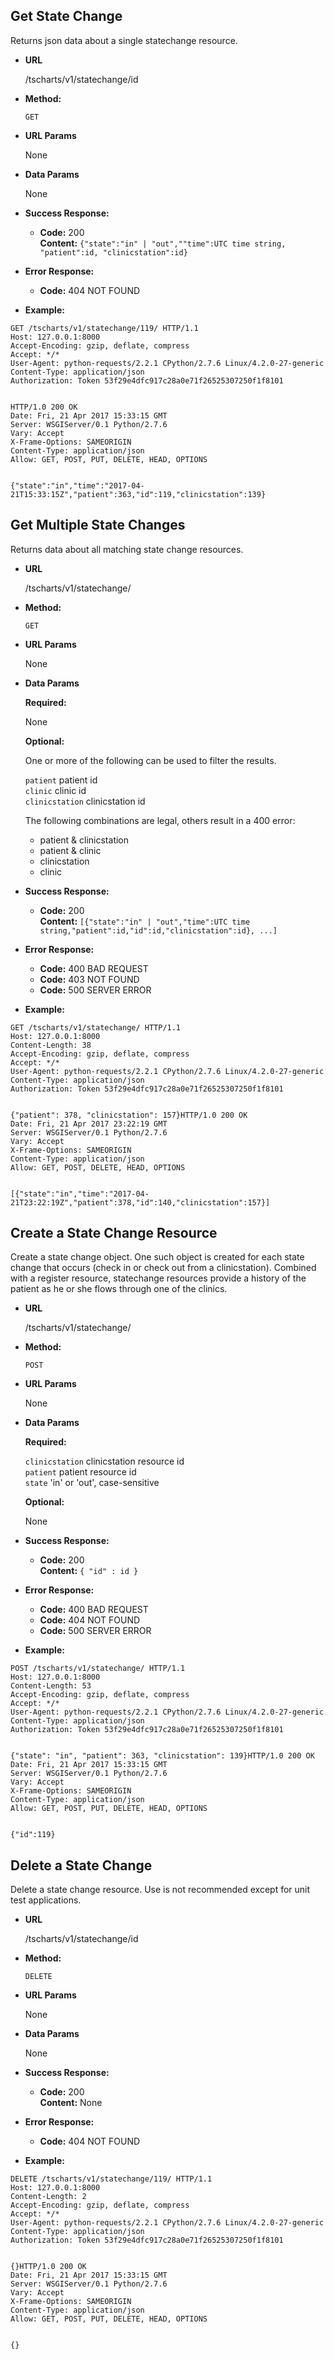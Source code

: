 **Get State Change**
----
  Returns json data about a single statechange resource. 

* **URL**

  /tscharts/v1/statechange/id

* **Method:**

  `GET`
  
*  **URL Params**

   None

* **Data Params**

  None

* **Success Response:**

  * **Code:** 200 <br />
    **Content:** `{"state":"in" | "out",""time":UTC time string, "patient":id, "clinicstation":id}`
 
* **Error Response:**

  * **Code:** 404 NOT FOUND

* **Example:**

```
GET /tscharts/v1/statechange/119/ HTTP/1.1
Host: 127.0.0.1:8000
Accept-Encoding: gzip, deflate, compress
Accept: */*
User-Agent: python-requests/2.2.1 CPython/2.7.6 Linux/4.2.0-27-generic
Content-Type: application/json
Authorization: Token 53f29e4dfc917c28a0e71f26525307250f1f8101


HTTP/1.0 200 OK
Date: Fri, 21 Apr 2017 15:33:15 GMT
Server: WSGIServer/0.1 Python/2.7.6
Vary: Accept
X-Frame-Options: SAMEORIGIN
Content-Type: application/json
Allow: GET, POST, PUT, DELETE, HEAD, OPTIONS


{"state":"in","time":"2017-04-21T15:33:15Z","patient":363,"id":119,"clinicstation":139}
```
  
**Get Multiple State Changes**
----
  Returns data about all matching state change resources.

* **URL**

  /tscharts/v1/statechange/

* **Method:**

  `GET`
  
*  **URL Params**

   None

* **Data Params**

   **Required:**

   None
 

   **Optional:**
 
   One or more of the following can be used to filter the results. 

   `patient` patient id<br />
   `clinic` clinic id<br />
   `clinicstation` clinicstation id<br />

    The following combinations are legal, others result in a 400 error:

    * patient & clinicstation
    * patient & clinic
    * clinicstation
    * clinic

* **Success Response:**

  * **Code:** 200 <br />
    **Content:** `[{"state":"in" | "out","time":UTC time string,"patient":id,"id":id,"clinicstation":id}, ...]`
 
* **Error Response:**

  * **Code:** 400 BAD REQUEST<br />
  * **Code:** 403 NOT FOUND<br />
  * **Code:** 500 SERVER ERROR

* **Example:**

```
GET /tscharts/v1/statechange/ HTTP/1.1
Host: 127.0.0.1:8000
Content-Length: 38
Accept-Encoding: gzip, deflate, compress
Accept: */*
User-Agent: python-requests/2.2.1 CPython/2.7.6 Linux/4.2.0-27-generic
Content-Type: application/json
Authorization: Token 53f29e4dfc917c28a0e71f26525307250f1f8101


{"patient": 378, "clinicstation": 157}HTTP/1.0 200 OK
Date: Fri, 21 Apr 2017 23:22:19 GMT
Server: WSGIServer/0.1 Python/2.7.6
Vary: Accept
X-Frame-Options: SAMEORIGIN
Content-Type: application/json
Allow: GET, POST, DELETE, HEAD, OPTIONS


[{"state":"in","time":"2017-04-21T23:22:19Z","patient":378,"id":140,"clinicstation":157}]
```
  
**Create a State Change Resource**
----
  Create a state change object. One such object is created for each state
  change that occurs (check in or check out from a clinicstation). Combined
  with a register resource, statechange resources provide a history of the
  patient as he or she flows through one of the clinics.

* **URL**

  /tscharts/v1/statechange/

* **Method:**

  `POST`
  
*  **URL Params**

   None

* **Data Params**

   **Required:**
 
   `clinicstation` clinicstation resource id<br />
   `patient` patient resource id<br />
   `state` 'in' or 'out', case-sensitive<br />

   **Optional:**

   None 

* **Success Response:**

  * **Code:** 200 <br />
    **Content:** `{ "id" : id }`
 
* **Error Response:**

  * **Code:** 400 BAD REQUEST<br />
  * **Code:** 404 NOT FOUND<br />
  * **Code:** 500 SERVER ERROR

* **Example:**

```
POST /tscharts/v1/statechange/ HTTP/1.1
Host: 127.0.0.1:8000
Content-Length: 53
Accept-Encoding: gzip, deflate, compress
Accept: */*
User-Agent: python-requests/2.2.1 CPython/2.7.6 Linux/4.2.0-27-generic
Content-Type: application/json
Authorization: Token 53f29e4dfc917c28a0e71f26525307250f1f8101


{"state": "in", "patient": 363, "clinicstation": 139}HTTP/1.0 200 OK
Date: Fri, 21 Apr 2017 15:33:15 GMT
Server: WSGIServer/0.1 Python/2.7.6
Vary: Accept
X-Frame-Options: SAMEORIGIN
Content-Type: application/json
Allow: GET, POST, PUT, DELETE, HEAD, OPTIONS


{"id":119}
```

**Delete a State Change**
----
  Delete a state change resource. Use is not recommended except for unit test applications.

* **URL**

  /tscharts/v1/statechange/id

* **Method:**

  `DELETE`
  
*  **URL Params**

   None

* **Data Params**

  None

* **Success Response:**

  * **Code:** 200 <br />
    **Content:** None
 
* **Error Response:**

  * **Code:** 404 NOT FOUND

* **Example:**

```
DELETE /tscharts/v1/statechange/119/ HTTP/1.1
Host: 127.0.0.1:8000
Content-Length: 2
Accept-Encoding: gzip, deflate, compress
Accept: */*
User-Agent: python-requests/2.2.1 CPython/2.7.6 Linux/4.2.0-27-generic
Content-Type: application/json
Authorization: Token 53f29e4dfc917c28a0e71f26525307250f1f8101


{}HTTP/1.0 200 OK
Date: Fri, 21 Apr 2017 15:33:15 GMT
Server: WSGIServer/0.1 Python/2.7.6
Vary: Accept
X-Frame-Options: SAMEORIGIN
Content-Type: application/json
Allow: GET, POST, PUT, DELETE, HEAD, OPTIONS


{}
```


